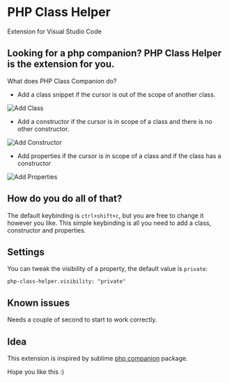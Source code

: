 # PHP Class Helper
Extension for Visual Studio Code

## Looking for a php companion? PHP Class Helper is the extension for you.

What does PHP Class Companion do? 
* Add a class snippet if the cursor is out of the scope of another class.

![Add Class](https://raw.githubusercontent.com/predragnikolic/php-class-helper/master/resources/gifs/class.gif)

* Add a constructor if the cursor is in scope of a class and there is no other constructor.

![Add Constructor](https://raw.githubusercontent.com/predragnikolic/php-class-helper/master/resources/gifs/constructor.gif)

* Add properties if the cursor is in scope of a class and  if the class has a constructor

![Add Properties](https://raw.githubusercontent.com/predragnikolic/php-class-helper/master/resources/gifs/addVariables.gif)

## How do you do all of that?
The default keybinding is `ctrl+shift+c`, but you are free to change it however you like. This simple keybinding is all you need to add a class, constructor and properties.

## Settings

You can tweak the visibility of a property, the default value is `private`:

`php-class-helper.visibility: "private"`

## Known issues

Needs a couple of second to start to work correctly.

## Idea

This extension is inspired by sublime [php companion](https://github.com/erichard/SublimePHPCompanion) package.
 
Hope you like this :)

